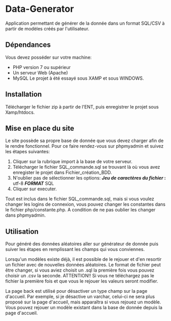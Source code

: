 # Data-Generator


Application permettant de générer de la donnée dans un format SQL/CSV à partir de modèles créés par l'utilisateur.

## Dépendances

Vous devez posséder sur votre machine:

* PHP version 7 ou supérieur
* Un serveur Web (Apache)
* MySQL
Le projet à été essayé sous XAMP et sous WINDOWS.

## Installation

Télécharger le fichier zip à partir de l'ENT, puis enregistrer le projet sous Xamp/htdocs.

## Mise en place du site

Le site possède sa propre base de donnée que vous devez charger afin de le rendre fonctionnel.
Pour ce faire rendez-vous sur phpmyadmin et suivez les étapes suivantes:

  1. Cliquer sur la rubrique import à la base de votre serveur.
  2. Télécharger le fichier SQL_commande.sql se trouvant là où vous avez enregister le projet dans Fichier_création_BDD.
  3. N'oublier pas de sélectionner les options:
  **_Jeu de caractères du fichier_ :** utf-8
  **_FORMAT_** SQL
  4. Cliquer sur executer.


Tout est inclus dans le fichier SQL_commande.sql, mais si vous voulez changer les logins de connexion, vous pouvez changer les constantes dans le fichier php/constante.php.
A condition de ne pas oublier les changer dans phpmyadmin.


## Utilisation

Pour généré des données aléatoires aller sur générateur de donnée puis suiver les étapes en remplissant les champs qui vous conviennes.

Lorsqu'un modèles existe déjà, il est possible de le rejouer et d'en resortir un fichier avec de nouvelles données aléatoires.
Le format de fichier peut être changer, si vous aviez choisit un .sql la première fois vous pouvez choisir un .csv la seconde.
ATTENTION!! Si vous ne téléchargez pas le fichier la première fois et que vous le rejouer les valeurs seront modifier.

La page back est utilisé pour désactiver un type champ sur la page d'accueil. Par exemple, si je désactive un varchar, celui-ci ne sera plus proposé sur la page d'accueil, mais apparaîtra si vous rejouez un modèle. Vous pouvez rejouer un modèle existant dans la base de donnée depuis la page d'accueil.
